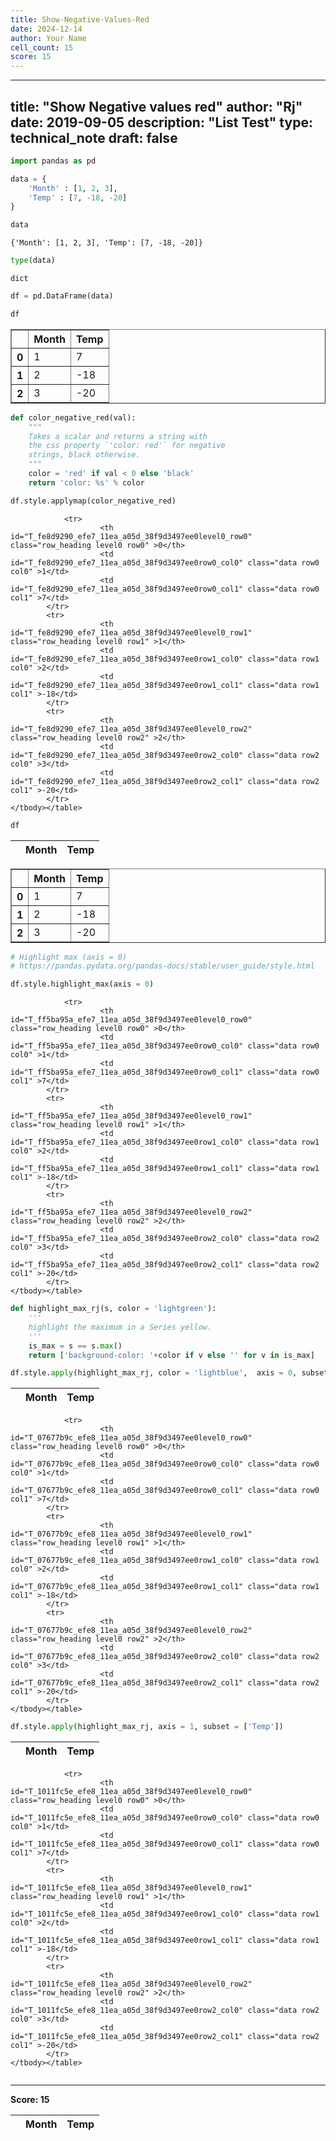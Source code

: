 ```yaml
---
title: Show-Negative-Values-Red
date: 2024-12-14
author: Your Name
cell_count: 15
score: 15
---
```


---
title: "Show Negative values red"
author: "Rj"
date: 2019-09-05
description: "List Test"
type: technical_note
draft: false
---

```python
import pandas as pd
```


```python
data = {
    'Month' : [1, 2, 3],
    'Temp' : [7, -18, -20]
}
```


```python
data
```




    {'Month': [1, 2, 3], 'Temp': [7, -18, -20]}




```python
type(data)
```




    dict




```python
df = pd.DataFrame(data)
```


```python
df
```




<div>
<style scoped>
    .dataframe tbody tr th:only-of-type {
        vertical-align: middle;
    }

    .dataframe tbody tr th {
        vertical-align: top;
    }

    .dataframe thead th {
        text-align: right;
    }
</style>
<table border="1" class="dataframe">
  <thead>
    <tr style="text-align: right;">
      <th></th>
      <th>Month</th>
      <th>Temp</th>
    </tr>
  </thead>
  <tbody>
    <tr>
      <th>0</th>
      <td>1</td>
      <td>7</td>
    </tr>
    <tr>
      <th>1</th>
      <td>2</td>
      <td>-18</td>
    </tr>
    <tr>
      <th>2</th>
      <td>3</td>
      <td>-20</td>
    </tr>
  </tbody>
</table>
</div>




```python
def color_negative_red(val):
    """
    Takes a scalar and returns a string with
    the css property `'color: red'` for negative
    strings, black otherwise.
    """
    color = 'red' if val < 0 else 'black'
    return 'color: %s' % color
```


```python
df.style.applymap(color_negative_red)
```




<style  type="text/css" >
#T_fe8d9290_efe7_11ea_a05d_38f9d3497ee0row0_col0,#T_fe8d9290_efe7_11ea_a05d_38f9d3497ee0row0_col1,#T_fe8d9290_efe7_11ea_a05d_38f9d3497ee0row1_col0,#T_fe8d9290_efe7_11ea_a05d_38f9d3497ee0row2_col0{
            color:  black;
        }#T_fe8d9290_efe7_11ea_a05d_38f9d3497ee0row1_col1,#T_fe8d9290_efe7_11ea_a05d_38f9d3497ee0row2_col1{
            color:  red;
        }</style><table id="T_fe8d9290_efe7_11ea_a05d_38f9d3497ee0" ><thead>    <tr>        <th class="blank level0" ></th>        <th class="col_heading level0 col0" >Month</th>        <th class="col_heading level0 col1" >Temp</th>    </tr></thead><tbody>
                <tr>
                        <th id="T_fe8d9290_efe7_11ea_a05d_38f9d3497ee0level0_row0" class="row_heading level0 row0" >0</th>
                        <td id="T_fe8d9290_efe7_11ea_a05d_38f9d3497ee0row0_col0" class="data row0 col0" >1</td>
                        <td id="T_fe8d9290_efe7_11ea_a05d_38f9d3497ee0row0_col1" class="data row0 col1" >7</td>
            </tr>
            <tr>
                        <th id="T_fe8d9290_efe7_11ea_a05d_38f9d3497ee0level0_row1" class="row_heading level0 row1" >1</th>
                        <td id="T_fe8d9290_efe7_11ea_a05d_38f9d3497ee0row1_col0" class="data row1 col0" >2</td>
                        <td id="T_fe8d9290_efe7_11ea_a05d_38f9d3497ee0row1_col1" class="data row1 col1" >-18</td>
            </tr>
            <tr>
                        <th id="T_fe8d9290_efe7_11ea_a05d_38f9d3497ee0level0_row2" class="row_heading level0 row2" >2</th>
                        <td id="T_fe8d9290_efe7_11ea_a05d_38f9d3497ee0row2_col0" class="data row2 col0" >3</td>
                        <td id="T_fe8d9290_efe7_11ea_a05d_38f9d3497ee0row2_col1" class="data row2 col1" >-20</td>
            </tr>
    </tbody></table>




```python
df
```




<div>
<style scoped>
    .dataframe tbody tr th:only-of-type {
        vertical-align: middle;
    }

    .dataframe tbody tr th {
        vertical-align: top;
    }

    .dataframe thead th {
        text-align: right;
    }
</style>
<table border="1" class="dataframe">
  <thead>
    <tr style="text-align: right;">
      <th></th>
      <th>Month</th>
      <th>Temp</th>
    </tr>
  </thead>
  <tbody>
    <tr>
      <th>0</th>
      <td>1</td>
      <td>7</td>
    </tr>
    <tr>
      <th>1</th>
      <td>2</td>
      <td>-18</td>
    </tr>
    <tr>
      <th>2</th>
      <td>3</td>
      <td>-20</td>
    </tr>
  </tbody>
</table>
</div>




```python
# Highlight max (axis = 0)
# https://pandas.pydata.org/pandas-docs/stable/user_guide/style.html

df.style.highlight_max(axis = 0)
```




<style  type="text/css" >
#T_ff5ba95a_efe7_11ea_a05d_38f9d3497ee0row0_col1,#T_ff5ba95a_efe7_11ea_a05d_38f9d3497ee0row2_col0{
            background-color:  yellow;
        }</style><table id="T_ff5ba95a_efe7_11ea_a05d_38f9d3497ee0" ><thead>    <tr>        <th class="blank level0" ></th>        <th class="col_heading level0 col0" >Month</th>        <th class="col_heading level0 col1" >Temp</th>    </tr></thead><tbody>
                <tr>
                        <th id="T_ff5ba95a_efe7_11ea_a05d_38f9d3497ee0level0_row0" class="row_heading level0 row0" >0</th>
                        <td id="T_ff5ba95a_efe7_11ea_a05d_38f9d3497ee0row0_col0" class="data row0 col0" >1</td>
                        <td id="T_ff5ba95a_efe7_11ea_a05d_38f9d3497ee0row0_col1" class="data row0 col1" >7</td>
            </tr>
            <tr>
                        <th id="T_ff5ba95a_efe7_11ea_a05d_38f9d3497ee0level0_row1" class="row_heading level0 row1" >1</th>
                        <td id="T_ff5ba95a_efe7_11ea_a05d_38f9d3497ee0row1_col0" class="data row1 col0" >2</td>
                        <td id="T_ff5ba95a_efe7_11ea_a05d_38f9d3497ee0row1_col1" class="data row1 col1" >-18</td>
            </tr>
            <tr>
                        <th id="T_ff5ba95a_efe7_11ea_a05d_38f9d3497ee0level0_row2" class="row_heading level0 row2" >2</th>
                        <td id="T_ff5ba95a_efe7_11ea_a05d_38f9d3497ee0row2_col0" class="data row2 col0" >3</td>
                        <td id="T_ff5ba95a_efe7_11ea_a05d_38f9d3497ee0row2_col1" class="data row2 col1" >-20</td>
            </tr>
    </tbody></table>




```python
def highlight_max_rj(s, color = 'lightgreen'):
    '''
    highlight the maximum in a Series yellow.
    '''
    is_max = s == s.max()
    return ['background-color: '+color if v else '' for v in is_max]
```


```python
df.style.apply(highlight_max_rj, color = 'lightblue',  axis = 0, subset=['Temp'])
```




<style  type="text/css" >
#T_07677b9c_efe8_11ea_a05d_38f9d3497ee0row0_col1{
            background-color:  lightblue;
        }</style><table id="T_07677b9c_efe8_11ea_a05d_38f9d3497ee0" ><thead>    <tr>        <th class="blank level0" ></th>        <th class="col_heading level0 col0" >Month</th>        <th class="col_heading level0 col1" >Temp</th>    </tr></thead><tbody>
                <tr>
                        <th id="T_07677b9c_efe8_11ea_a05d_38f9d3497ee0level0_row0" class="row_heading level0 row0" >0</th>
                        <td id="T_07677b9c_efe8_11ea_a05d_38f9d3497ee0row0_col0" class="data row0 col0" >1</td>
                        <td id="T_07677b9c_efe8_11ea_a05d_38f9d3497ee0row0_col1" class="data row0 col1" >7</td>
            </tr>
            <tr>
                        <th id="T_07677b9c_efe8_11ea_a05d_38f9d3497ee0level0_row1" class="row_heading level0 row1" >1</th>
                        <td id="T_07677b9c_efe8_11ea_a05d_38f9d3497ee0row1_col0" class="data row1 col0" >2</td>
                        <td id="T_07677b9c_efe8_11ea_a05d_38f9d3497ee0row1_col1" class="data row1 col1" >-18</td>
            </tr>
            <tr>
                        <th id="T_07677b9c_efe8_11ea_a05d_38f9d3497ee0level0_row2" class="row_heading level0 row2" >2</th>
                        <td id="T_07677b9c_efe8_11ea_a05d_38f9d3497ee0row2_col0" class="data row2 col0" >3</td>
                        <td id="T_07677b9c_efe8_11ea_a05d_38f9d3497ee0row2_col1" class="data row2 col1" >-20</td>
            </tr>
    </tbody></table>




```python
df.style.apply(highlight_max_rj, axis = 1, subset = ['Temp'])
```




<style  type="text/css" >
#T_1011fc5e_efe8_11ea_a05d_38f9d3497ee0row0_col1,#T_1011fc5e_efe8_11ea_a05d_38f9d3497ee0row1_col1,#T_1011fc5e_efe8_11ea_a05d_38f9d3497ee0row2_col1{
            background-color:  lightgreen;
        }</style><table id="T_1011fc5e_efe8_11ea_a05d_38f9d3497ee0" ><thead>    <tr>        <th class="blank level0" ></th>        <th class="col_heading level0 col0" >Month</th>        <th class="col_heading level0 col1" >Temp</th>    </tr></thead><tbody>
                <tr>
                        <th id="T_1011fc5e_efe8_11ea_a05d_38f9d3497ee0level0_row0" class="row_heading level0 row0" >0</th>
                        <td id="T_1011fc5e_efe8_11ea_a05d_38f9d3497ee0row0_col0" class="data row0 col0" >1</td>
                        <td id="T_1011fc5e_efe8_11ea_a05d_38f9d3497ee0row0_col1" class="data row0 col1" >7</td>
            </tr>
            <tr>
                        <th id="T_1011fc5e_efe8_11ea_a05d_38f9d3497ee0level0_row1" class="row_heading level0 row1" >1</th>
                        <td id="T_1011fc5e_efe8_11ea_a05d_38f9d3497ee0row1_col0" class="data row1 col0" >2</td>
                        <td id="T_1011fc5e_efe8_11ea_a05d_38f9d3497ee0row1_col1" class="data row1 col1" >-18</td>
            </tr>
            <tr>
                        <th id="T_1011fc5e_efe8_11ea_a05d_38f9d3497ee0level0_row2" class="row_heading level0 row2" >2</th>
                        <td id="T_1011fc5e_efe8_11ea_a05d_38f9d3497ee0row2_col0" class="data row2 col0" >3</td>
                        <td id="T_1011fc5e_efe8_11ea_a05d_38f9d3497ee0row2_col1" class="data row2 col1" >-20</td>
            </tr>
    </tbody></table>




```python

```


---
**Score: 15**